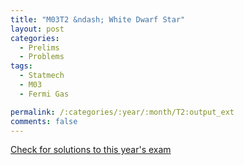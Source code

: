 ```yaml
---
title: "M03T2 &ndash; White Dwarf Star"
layout: post
categories:
  - Prelims
  - Problems
tags:
  - Statmech
  - M03
  - Fermi Gas

permalink: /:categories/:year/:month/T2:output_ext
comments: false
---
```

<object data="2003M2T.pdf" type="application/pdf" width="100%" height="500"></object>
<div class="message"><a href='https://princetonprelim.com/prelim/11/'>Check for solutions to this year's exam</a></div>